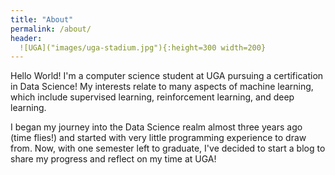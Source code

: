 ```yaml
---
title: "About"
permalink: /about/
header:
  ![UGA]("images/uga-stadium.jpg"){:height=300 width=200}
---
```


Hello World! I'm a computer science student at UGA pursuing a certification in
Data Science! My interests relate to many aspects of machine learning, which
include supervised learning, reinforcement learning, and deep learning.

I began my journey into the Data Science realm almost three years ago
(time flies!) and started with very little programming experience to draw from.
Now, with one semester left to graduate, I've decided to start a blog to share
my progress and reflect on my time at UGA!
